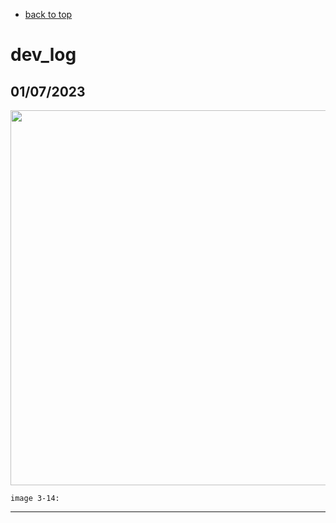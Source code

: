 
- [back to top](./README.md)


# dev_log

## 01/07/2023



<p align="center">
<img
src="img3/14.PNG"
width = 600
/>
</p>

`image 3-14: `

----

